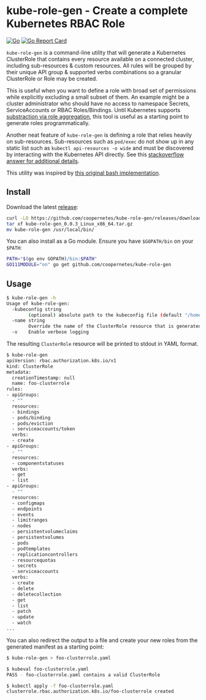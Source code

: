 # kube-role-gen - Create a complete Kubernetes RBAC Role

[![Go](https://github.com/coopernetes/kube-role-gen/workflows/Go/badge.svg)](https://github.com/coopernetes/kube-role-gen/actions?query=workflow%3AGo)
[![Go Report Card](https://goreportcard.com/badge/github.com/coopernetes/kube-role-gen)](https://goreportcard.com/report/github.com/coopernetes/kube-role-gen)

`kube-role-gen` is a command-line utility that will generate a Kubernetes ClusterRole that contains every resource available on a connected cluster, including sub-resources & custom resources. All rules will be grouped by their unique API group & supported verbs combinations so a granular ClusterRole or Role may be created.

This is useful when you want to define a role with broad set of permissions while explicitly excluding a small subset of them. An example might be a cluster administrator who should have no access to namespace Secrets, ServiceAccounts or RBAC Roles/Bindings. Until Kubernetes supports [substraction via role aggregation](https://github.com/kubernetes/kubernetes/issues/70387), this tool is useful as a starting point to generate roles programmatically.

Another neat feature of `kube-role-gen` is defining a role that relies heavily on sub-resources. Sub-resources such as `pod/exec` do not show up in any static list such as `kubectl api-resources -o wide` and must be discovered by interacting with the Kubernetes API directly. See this [stackoverflow answer for additional details](https://stackoverflow.com/a/51289417).

This utility was inspired by [this original bash implementation](https://stackoverflow.com/a/57892189).

## Install

Download the latest [release](https://github.com/coopernetes/kube-role-gen/releases):

```bash
curl -LO https://github.com/coopernetes/kube-role-gen/releases/download/v0.0.3/kube-role-gen_0.0.3_Linux_x86_64.tar.gz
tar xf kube-role-gen_0.0.3_Linux_x86_64.tar.gz
mv kube-role-gen /usr/local/bin/
```

You can also install as a Go module. Ensure you have `$GOPATH/bin` on your `$PATH`:

```bash
PATH="$(go env GOPATH)/bin:$PATH"
GO111MODULE="on" go get github.com/coopernetes/kube-role-gen
```

## Usage

```bash
$ kube-role-gen -h
Usage of kube-role-gen:
  -kubeconfig string
        (optional) absolute path to the kubeconfig file (default "/home/user/.kube/config")
  -name string
        Override the name of the ClusterRole resource that is generated (default "foo-clusterrole")
  -v    Enable verbose logging
```

The resulting `ClusterRole` resource will be printed to stdout in YAML format.

```bash
$ kube-role-gen
apiVersion: rbac.authorization.k8s.io/v1
kind: ClusterRole
metadata:
  creationTimestamp: null
  name: foo-clusterrole
rules:
- apiGroups:
  - ""
  resources:
  - bindings
  - pods/binding
  - pods/eviction
  - serviceaccounts/token
  verbs:
  - create
- apiGroups:
  - ""
  resources:
  - componentstatuses
  verbs:
  - get
  - list
- apiGroups:
  - ""
  resources:
  - configmaps
  - endpoints
  - events
  - limitranges
  - nodes
  - persistentvolumeclaims
  - persistentvolumes
  - pods
  - podtemplates
  - replicationcontrollers
  - resourcequotas
  - secrets
  - serviceaccounts
  verbs:
  - create
  - delete
  - deletecollection
  - get
  - list
  - patch
  - update
  - watch
...
```

You can also redirect the output to a file and create your new roles from the generated manifest as a starting point:

```bash
$ kube-role-gen > foo-clusterrole.yaml

$ kubeval foo-clusterrole.yaml
PASS - foo-clusterrole.yaml contains a valid ClusterRole

$ kubectl apply -f foo-clusterrole.yaml
clusterrole.rbac.authorization.k8s.io/foo-clusterrole created
```
